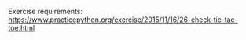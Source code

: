 Exercise requirements: https://www.practicepython.org/exercise/2015/11/16/26-check-tic-tac-toe.html
